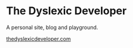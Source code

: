 # The Dyslexic Developer

A personal site, blog and playground.

[thedyslexicdeveloper.com](http://thedyslexicdeveloper)
